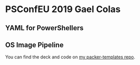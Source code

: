 # PSConfEU 2019 Gael Colas

## YAML for PowerShellers

## OS Image Pipeline

You can find the deck and code on [my packer-templates repo](https://github.com/gaelcolas/packer-templates).
